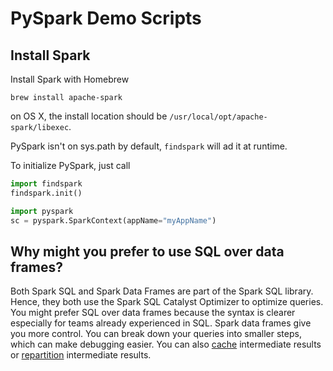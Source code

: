 # PySpark Demo Scripts

## Install Spark
Install Spark with Homebrew

    brew install apache-spark

on OS X, the install location should be `/usr/local/opt/apache-spark/libexec`.

PySpark isn't on sys.path by default, `findspark` will ad it at runtime.

To initialize PySpark, just call

```python
import findspark
findspark.init()

import pyspark
sc = pyspark.SparkContext(appName="myAppName")
```
## Why might you prefer to use SQL over data frames?
Both Spark SQL and Spark Data Frames are part of the Spark SQL library. Hence, they both use the Spark SQL Catalyst Optimizer to optimize queries. 
You might prefer SQL over data frames because the syntax is clearer especially for teams already experienced in SQL.
Spark data frames give you more control. You can break down your queries into smaller steps, which can make debugging easier. You can also [cache](https://unraveldata.com/to-cache-or-not-to-cache/) intermediate results or [repartition](https://hackernoon.com/managing-spark-partitions-with-coalesce-and-repartition-4050c57ad5c4) intermediate results.

